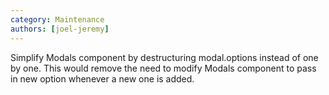 ```yaml
---
category: Maintenance
authors: [joel-jeremy]
---
```


Simplify Modals component by destructuring modal.options instead of one by one. This would remove the need to modify Modals component to pass in new option whenever a new one is added.
